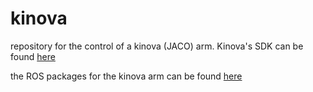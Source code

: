 # kinova
repository for the control of a kinova (JACO) arm. Kinova's SDK can be found [here](https://drive.google.com/open?id=1UEQAow0XLcVcPCeQfHK9ERBihOCclkJ9)

the ROS packages for the kinova arm can be found [here](https://github.com/Kinovarobotics/kinova-ros)

